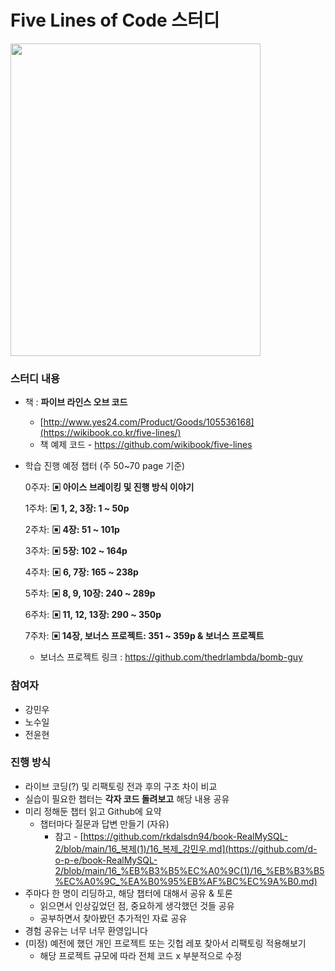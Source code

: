 # Five Lines of Code 스터디
<img src="https://image.yes24.com/goods/116904325/XL" width="400" height="500"/>

### 스터디 내용

- 책 : **파이브 라인스 오브 코드**
    - [http://www.yes24.com/Product/Goods/105536168](https://wikibook.co.kr/five-lines/)
    - 책 예제 코드 - https://github.com/wikibook/five-lines
- 학습 진행 예정 챕터 (주 50~70 page 기준)

  0주자: **▣ 아이스 브레이킹 및 진행 방식 이야기**

  1주차: **▣ 1, 2, 3장: 1 ~ 50p**

  2주차: **▣ 4장: 51 ~ 101p**

  3주차: **▣ 5장: 102 ~ 164p**

  4주차: **▣ 6, 7장: 165 ~ 238p**

  5주차: **▣ 8, 9, 10장: 240 ~ 289p**

  6주차: **▣ 11, 12, 13장: 290 ~ 350p**

  7주차: **▣ 14장, 보너스 프로젝트: 351 ~ 359p & 보너스 프로젝트**

    - 보너스 프로젝트 링크 : https://github.com/thedrlambda/bomb-guy

### 참여자
- 강민우
- 노수일
- 전윤현

### 진행 방식

- 라이브 코딩(?) 및 리팩토링 전과 후의 구조 차이 비교
- 실습이 필요한 챕터는 **각자 코드 돌려보고** 해당 내용 공유
- 미리 정해둔 챕터 읽고 Github에 요약
    - 챕터마다 질문과 답변 만들기 (자유)
        - 참고 - [https://github.com/rkdalsdn94/book-RealMySQL-2/blob/main/16_복제(1)/16_복제_강민우.md](https://github.com/d-o-p-e/book-RealMySQL-2/blob/main/16_%EB%B3%B5%EC%A0%9C(1)/16_%EB%B3%B5%EC%A0%9C_%EA%B0%95%EB%AF%BC%EC%9A%B0.md)
- 주마다 한 명이 리딩하고, 해당 챕터에 대해서 공유 & 토론
    - 읽으면서 인상깊었던 점, 중요하게 생각했던 것들 공유
    - 공부하면서 찾아봤던 추가적인 자료 공유
- 경험 공유는 너무 너무 환영입니다
- (미정) 예전에 했던 개인 프로젝트 또는 깃헙 레포 찾아서 리팩토링 적용해보기
    - 해당 프로젝트 규모에 따라 전체 코드 x 부분적으로 수정
